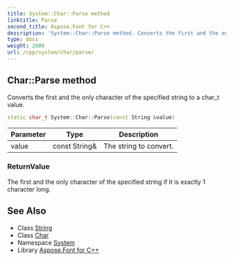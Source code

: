 ```yaml
---
title: System::Char::Parse method
linktitle: Parse
second_title: Aspose.Font for C++
description: 'System::Char::Parse method. Converts the first and the only character of the specified string to a char_t value in C++.'
type: docs
weight: 2600
url: /cpp/system/char/parse/
---
```

## Char::Parse method


Converts the first and the only character of the specified string to a char_t value.

```cpp
static char_t System::Char::Parse(const String &value)
```


| Parameter | Type | Description |
| --- | --- | --- |
| value | const String\& | The string to convert. |

### ReturnValue

The first and the only character of the specified string if it is exactly 1 character long.

## See Also

* Class [String](../../string/)
* Class [Char](../)
* Namespace [System](../../)
* Library [Aspose.Font for C++](../../../)
